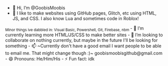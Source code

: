 - 👋 Hi, I’m @GoobisMoobis
- 👀 I like to make websites using GitHub pages, Glitch, etc using HTML, JS, and CSS. I also know Lua and sometimes code in Roblox!
<sub>
Minor things ive dabbled in: Visual Basic, Powershell, Git, Firebase, nbm
</sub>
- 🌱 I’m currently learning more HTML/JS/CSS to make better sites
- 💞️ I’m looking to collaborate on nothing currently, but maybe in the future I'll be looking for something
- 📫 ~Currently  don't have a good email I want people to be able to email me. That might change though :)~ goobismoobisgithub@gmail.com
- 😄 Pronouns: He/Him/His
- ⚡ Fun fact: idk

<!---
GoobisMoobis/GoobisMoobis is a ✨ special ✨ repository because its `README.md` (this file) appears on your GitHub profile.
You can click the Preview link to take a look at your changes.
--->
